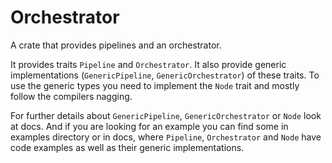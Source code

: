 # Orchestrator

A crate that provides pipelines and an orchestrator.

It provides traits `Pipeline` and `Orchestrator`.
It also provide generic implementations (`GenericPipeline`, `GenericOrchestrator`) of these traits.
To use the generic types you need to implement the `Node` trait and mostly follow the compilers nagging.

For further details about `GenericPipeline`, `GenericOrchestrator` or `Node` look at docs.
And if you are looking for an example you can find some in examples directory or in docs,
where `Pipeline`, `Orchestrator` and `Node` have code examples as well as their generic implementations.
